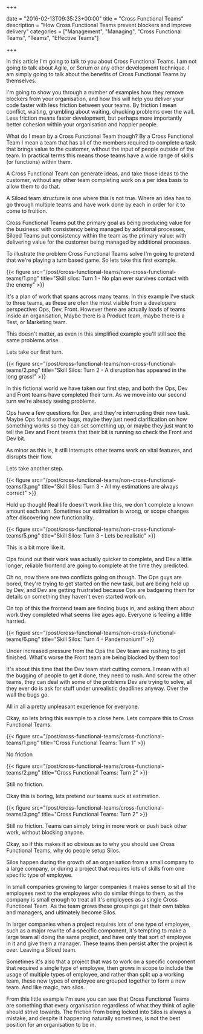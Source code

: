 +++

date = "2016-02-13T09:35:23+00:00"
title = "Cross Functional Teams"
description = "How Cross Functional Teams prevent blockers and improve delivery"
categories = ["Management", "Managing", "Cross Functional Teams", "Teams", "Effective Teams"]

+++

In this article I'm going to talk to you about Cross Functional Teams. I am not going to talk about Agile, or Scrum or any other development technique. I am simply going to talk about the benefits of Cross Functional Teams by themselves.

I'm going to show you through a number of examples how they remove blockers from your organisation, and how this will help you deliver your code faster with less friction between your teams. By friction I mean conflict, waiting, grumbling about waiting, chucking problems over the wall. Less friction means faster development, but perhaps more importantly better cohesion within your organisation and happier people.

What do I mean by a Cross Functional Team though? By a Cross Functional Team I mean a team that has all of the members required to complete a task that brings value to the customer, without the input of people outside of the team. In practical terms this means those teams have a wide range of skills (or functions) within them.

A Cross Functional Team can generate ideas, and take those ideas to the customer, without any other team completing work on a per idea basis to allow them to do that.

A Siloed team structure is one where this is not true. Where an idea has to go through multiple teams and have work done by each in order for it to come to fruition.

Cross Functional Teams put the primary goal as being producing value for the business: with consistency being managed by additional processes, Siloed Teams put consistency within the team as the primary value: with delivering value for the customer being managed by additional processes. 

To illustrate the problem Cross Functional Teams solve I'm going to pretend that we're playing a turn based game. So lets take this first example.

{{< figure src="/post/cross-functional-teams/non-cross-functional-teams/1.png" title="Skill silos: Turn 1 - No plan ever survives contact with the enemy" >}}

It's a plan of work that spans across many teams. In this example I've stuck to three teams, as these are ofen the most visible from a developers perspective: Ops, Dev, Front. However there are actually loads of teams inside an organisation, Maybe there is a Product team,  maybe there is a Test, or Marketing team.
  
This doesn't matter, as even in this simplified example you'll still see the same problems arise.

Lets take our first turn.

{{< figure src="/post/cross-functional-teams/non-cross-functional-teams/2.png" title="Skill Silos: Turn 2 - A disruption has appeared in the long grass!" >}}

In this fictional world we have taken our first step, and both the Ops, Dev and Front teams have completed their turn. As we move into our second turn we're already seeing problems. 

Ops have a few questions for Dev, and they're interrupting their new task. Maybe Ops found some bugs, maybe they just need clarification on how something works so they can set something up, or maybe they just want to tell the Dev and Front teams that their bit is running so check the Front and Dev bit.

As minor as this is, it still interrupts other teams work on vital features, and disrupts their flow.

Lets take another step.

{{< figure src="/post/cross-functional-teams/non-cross-functional-teams/3.png" title="Skill Silos: Turn 3 - All my estimations are always correct" >}}

Hold up though! Real life doesn't work like this, we don't complete a known amount each turn. Sometimes our estimation is wrong, or scope changes after discovering new functionality.

{{< figure src="/post/cross-functional-teams/non-cross-functional-teams/5.png" title="Skill Silos: Turn 3 - Lets be realistic" >}}


This is a bit more like it.

Ops found out their work was actually quicker to complete, and Dev a little longer, reliable frontend are going to complete at the time they predicted.

Oh no, now there are two conflicts going on though. The Ops guys are bored, they're trying to get started on the new task, but are being held up by Dev, and Dev are getting frustrated because Ops are badgering them for details on something they haven't even started work on.

On top of this the frontend team are finding bugs in, and asking them about work they completed what seems like ages ago. Everyone is feeling a little harried.


{{< figure src="/post/cross-functional-teams/non-cross-functional-teams/6.png" title="Skill Silos: Turn 4 - Pandemonium!" >}}



Under increased pressure from the Ops the Dev team are rushing to get finished. What's worse the Front team are being blocked by them too!

It's about this time that the Dev team start cutting corners. I mean with all the bugging of people to get it done, they need to rush. And screw the other teams, they can deal with some of the problems Dev are trying to solve, all they ever do is ask for stuff under unrealistic deadlines anyway. Over the wall the bugs go.

All in all a pretty unpleasant experience for everyone.

Okay, so lets bring this example to a close here. Lets compare this to Cross Functional Teams.


{{< figure src="/post/cross-functional-teams/cross-functional-teams/1.png" title="Cross Functional Teams: Turn 1" >}}

No friction

{{< figure src="/post/cross-functional-teams/cross-functional-teams/2.png" title="Cross Functional Teams: Turn 2" >}}

Still no friction.

Okay this is boring, lets pretend our teams suck at estimation.

{{< figure src="/post/cross-functional-teams/cross-functional-teams/3.png" title="Cross Functional Teams: Turn 2" >}}

Still no friction. Teams can simply bring in more work or push back other work, without blocking anyone. 

Okay, so if this makes it so obvious as to why you should use Cross Functional Teams, why do people setup Silos.

Silos happen during the growth of an organisation from a small company to a large company, or during a project that requires lots of skills from one specific type of employee.

In small companies growing to larger companies it makes sense to sit all the employees next to the employees who do similar things to them, as the company is small enough to treat all it's employees as a single Cross Functional Team. As the team grows these groupings get their own tables and managers, and ultimately become Silos.

In larger companies when a project requires lots of one type of employee, such as a major rewrite of a specific component, it's tempting to make a large team all doing the same project, and have only that sort of employee in it and give them a manager. These teams then persist after the project is over. Leaving a Siloed team.

Sometimes it's also that a project that was to work on a specific component that required a single type of employee, then grows in scope to include the usage of multiple types of employee, and rather than split up a working team, these new types of employee are grouped together to form a new team. And like magic, two silos.

From this little example I'm sure you can see that Cross Functional Teams are something that every organisation regardless of what they think of agile should strive towards. The friction from being locked into Silos is always a mistake, and despite it happening naturally sometimes, is not the best position for an organisation to be in.
